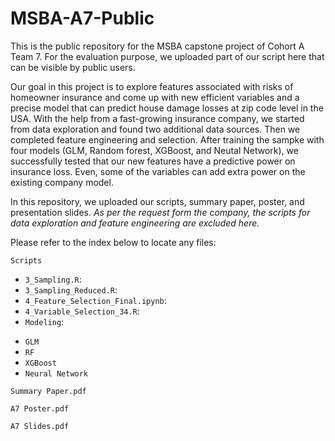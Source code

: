 # MSBA-A7-Public
This is the public repository for the MSBA capstone project of Cohort A Team 7. For the evaluation purpose, we uploaded part of our script here that can be visible by public users.

Our goal in this project is to explore features associated with risks of homeowner insurance and come up with new efficient variables and a precise model that can predict house damage losses at zip code level in the USA. With the help from a fast-growing insurance company, we started from data exploration and found two additional data sources. Then we completed feature engineering and selection. After training the sampke with four models (GLM, Random forest, XGBoost, and Neutal Network), we successfully tested that our new features have a predictive power on insurance loss. Even, some of the variables can add extra power on the existing company model.

In this repository, we uploaded our scripts, summary paper, poster, and presentation slides. 
*As per the request form the company, the scripts for data exploration and feature engineering are excluded here.*

Please refer to the index below to locate any files:

`Scripts`
* `3_Sampling.R`: 
* `3_Sampling_Reduced.R`:
* `4_Feature_Selection_Final.ipynb`:
* `4_Variable_Selection_34.R`: 
* `Modeling`:
 + `GLM`
+  `RF`
+  `XGBoost`
+  `Neural Network`

`Summary Paper.pdf`

`A7 Poster.pdf`

`A7 Slides.pdf`

